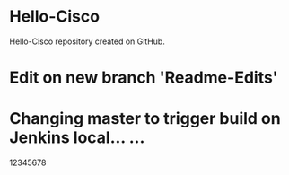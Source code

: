 # Hello-Cisco
Hello-Cisco repository created on GitHub.

# Edit on new branch 'Readme-Edits'

# Changing master to trigger build on Jenkins local... ...
12345678
